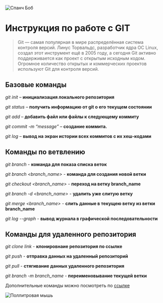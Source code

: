 ![Спанч Боб](SpanchBob.jpg)
# Инструкция по работе с GIT

> Git — самая популярная в мире распределённая система контроля версий. Линус Торвальдс, разработчик ядра ОС Linux, создал этот инструмент ещё в 2005 году, а сегодня Git активно поддерживается как проект с открытым исходным кодом. Огромное количество открытых и коммерческих проектов используют Git для контроля версий.

## Базовые команды

*git init* – **инициализация локального репозитория**

*git status* – **получить информацию от git о его текущем состоянии**

*git add* – **добавить файл или файлы к следующему коммиту**

*git commit -m “message”* – **создание коммита.**

*git log* – **вывод на экран истории всех коммитов с их хеш-кодами**

## Команды по ветвлению

*git branch* - **команда для показа списка веток**

*git branch <branch_name>* - **команда для создания новой ветки**

*git checkout <branch_name>* - **переход на ветку branch_name**

*git branch -d <branch_name>* - **удалить уже слитую ветку**

*git merge <branch_name>* - **слить данные в текущею ветку из ветки branch_name**

*git log --graph* - **вывод журнала в графической последовательности**

## Команды для удаленного репозитория

*git clone link* - **клонировнаие репозитория по ссылке**

*git push* - **отправка данных на удаленный репозиторий**

*git pull* - **стягивание данных удаленного репозитория**

*git branch -m branch_name* - **переименовывание текущей ветки**

Дополнительные команды можно посмотреть по [ссылке](https://habr.com/ru/company/ruvds/blog/599929/)

![Поллитровая мышь](Mouse.jpg)